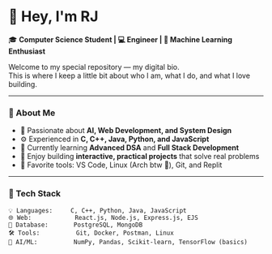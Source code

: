 # 👋 Hey, I'm RJ

🎓 **Computer Science Student | 💻 Engineer | 🤖 Machine Learning Enthusiast**

Welcome to my special repository — my digital bio.  
This is where I keep a little bit about who I am, what I do, and what I love building.

---

### 🚀 About Me
- 🧠 Passionate about **AI, Web Development, and System Design**
- ⚙️ Experienced in **C, C++, Java, Python, and JavaScript**
- 🌱 Currently learning **Advanced DSA** and **Full Stack Development**
- 🧩 Enjoy building **interactive, practical projects** that solve real problems
- 🧰 Favorite tools: VS Code, Linux (Arch btw 🐧), Git, and Replit

---

### 🧠 Tech Stack
```text
💡 Languages:     C, C++, Python, Java, JavaScript
🌐 Web:            React.js, Node.js, Express.js, EJS
🧩 Database:       PostgreSQL, MongoDB
🛠️ Tools:          Git, Docker, Postman, Linux
🤖 AI/ML:          NumPy, Pandas, Scikit-learn, TensorFlow (basics)
